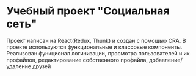 # Учебный проект "Социальная сеть"

Проект написан на React(Redux, Thunk) и создан с помощью CRA. В проекте используются
функциональные и классовые компоненты. Реализован функционал логинизации,
просмотра пользователей и их профайлов, редактирование собственного профайла,
добавление/удаление друзей
